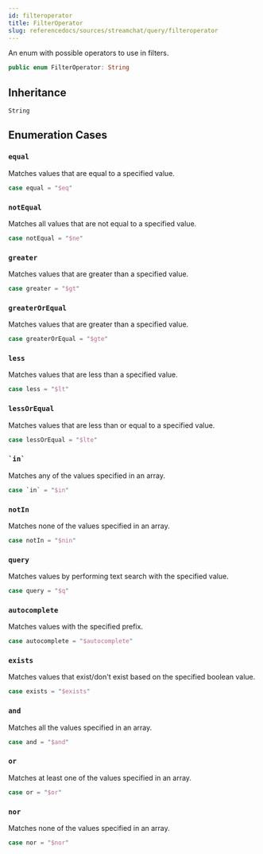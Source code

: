 ```yaml
---
id: filteroperator 
title: FilterOperator
slug: referencedocs/sources/streamchat/query/filteroperator
---
```


An enum with possible operators to use in filters.

``` swift
public enum FilterOperator: String 
```

## Inheritance

`String`

## Enumeration Cases

### `equal`

Matches values that are equal to a specified value.

``` swift
case equal = "$eq"
```

### `notEqual`

Matches all values that are not equal to a specified value.

``` swift
case notEqual = "$ne"
```

### `greater`

Matches values that are greater than a specified value.

``` swift
case greater = "$gt"
```

### `greaterOrEqual`

Matches values that are greater than a specified value.

``` swift
case greaterOrEqual = "$gte"
```

### `less`

Matches values that are less than a specified value.

``` swift
case less = "$lt"
```

### `lessOrEqual`

Matches values that are less than or equal to a specified value.

``` swift
case lessOrEqual = "$lte"
```

### `` `in` ``

Matches any of the values specified in an array.

``` swift
case `in` = "$in"
```

### `notIn`

Matches none of the values specified in an array.

``` swift
case notIn = "$nin"
```

### `query`

Matches values by performing text search with the specified value.

``` swift
case query = "$q"
```

### `autocomplete`

Matches values with the specified prefix.

``` swift
case autocomplete = "$autocomplete"
```

### `exists`

Matches values that exist/don't exist based on the specified boolean value.

``` swift
case exists = "$exists"
```

### `and`

Matches all the values specified in an array.

``` swift
case and = "$and"
```

### `or`

Matches at least one of the values specified in an array.

``` swift
case or = "$or"
```

### `nor`

Matches none of the values specified in an array.

``` swift
case nor = "$nor"
```
